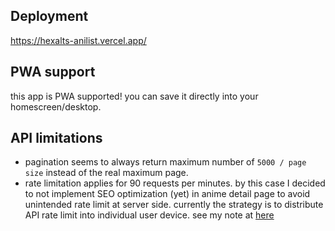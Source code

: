 ## Deployment

https://hexalts-anilist.vercel.app/

## PWA support

this app is PWA supported! you can save it directly into your homescreen/desktop.

## API limitations

- pagination seems to always return maximum number of `5000 / page size` instead of the real maximum page.
- rate limitation applies for 90 requests per minutes. by this case I decided to not implement SEO optimization (yet) in anime detail page to avoid unintended rate limit at server side. currently the strategy is to distribute API rate limit into individual user device. see my note at [here](https://github.com/azharizkita/hexalts-anilist/blob/76595dbc91202bc65fb6dbb15cddf7582c5b3399/src/pages/anime/%5Banime_id%5D.tsx#L209)